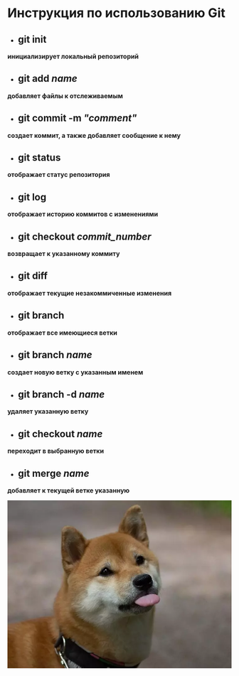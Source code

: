 # Инструкция по использованию Git

* ## git init
**инициализирует локальный репозиторий**
* ## git add *name*
**добавляет файлы к отслеживаемым**
* ## git commit -m *"comment"*
**создает коммит, а также добавляет сообщение к нему**
* ## git status
**отображает статус репозитория**
* ## git log
**отображает историю коммитов с изменениями**
* ## git checkout *commit_number*
**возвращает к указанному коммиту**
* ## git diff
**отображает текущие незакоммиченные изменения**
* ## git branch
**отображает все имеющиеся ветки**
* ## git branch *name*
**создает новую ветку с указанным именем**
* ## git branch -d *name*
**удаляет указанную ветку**
* ## git checkout *name*
**переходит в выбранную ветки**
* ## git merge *name*
**добавляет к текущей ветке указанную**

![Пёсель](dog.png)
